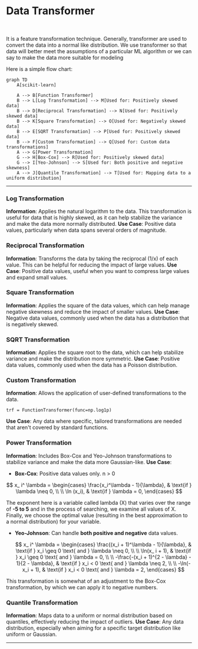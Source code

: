 #  Data  Transformer

<br>

It is a feature transformation technique. Generally, transformer are used to convert the data into a normal like distribution. We use transformer so that data will better meet the assumptions of a particular ML algorithm or we can say to make the data more suitable for modeling

Here is a simple flow chart:

```mermaid
graph TD
    A[scikit-learn] 
    
    A --> B[Function Transformer]
    B --> L[Log Transformation] --> M[Used for: Positively skewed data]
    B --> D[Reciprocal Transformation] --> N[Used for: Positively skewed data]
    B --> K[Square Transformation] --> O[Used for: Negatively skewed data]
    B --> E[SQRT Transformation] --> P[Used for: Positively skewed data]
    B --> F[Custom Transformation] --> Q[Used for: Custom data transformations]
    A --> G[Power Transformation]
    G --> H[Box-Cox] --> R[Used for: Positively skewed data]
    G --> I[Yeo-Johnson] --> S[Used for: Both positive and negative skewness]
    A --> J[Quantile Transformation] --> T[Used for: Mapping data to a uniform distribution]
```


---


### Log Transformation

**Information**: Applies the natural logarithm to the data. This transformation is useful for data that is highly skewed, as it can help stabilize the variance and make the data more normally distributed. 
**Use Case**: Positive data values, particularly when data spans several orders of magnitude.

### Reciprocal Transformation

**Information**: Transforms the data by taking the reciprocal (1/x) of each value. This can be helpful for reducing the impact of large values. 
**Use Case**: Positive data values, useful when you want to compress large values and expand small values.

### Square Transformation

**Information**: Applies the square of the data values, which can help manage negative skewness and reduce the impact of smaller values. 
**Use Case**: Negative data values, commonly used when the data has a distribution that is negatively skewed.

### SQRT Transformation

**Information**: Applies the square root to the data, which can help stabilize variance and make the distribution more symmetric.
 **Use Case**: Positive data values, commonly used when the data has a Poisson distribution.

### Custom Transformation

**Information**: Allows the application of user-defined transformations to the data. 

    trf = FunctionTransformer(func=np.log1p)

**Use Case**: Any data where specific, tailored transformations are needed that aren't covered by standard functions.

### Power Transformation

**Information**: Includes Box-Cox and Yeo-Johnson transformations to stabilize variance and make the data more Gaussian-like.
 **Use Case**:
 
-   **Box-Cox**: Positive data values only. n > 0 
    
$$
    x_ i^ \lambda = 
    \begin{cases} 
    \frac{x_i^\lambda - 1}{\lambda}, & \text{if } \lambda \neq 0, \\ \\
    \ln (x_i), & \text{if } \lambda = 0,
    \end{cases}
$$

The exponent here is a variable called lambda (X) that varies over the range of **-5 to 5** and in the process of searching, we examine all values of X. Finally, we choose the optimal value (resulting in the best approximation to a normal distribution) for your variable.


-   **Yeo-Johnson**: Can handle **both positive and negative** data values.

    $$   x_ i^ \lambda =
        \begin{cases} 
        \frac{(x_i + 1)^\lambda - 1}{\lambda}, & \text{if } x_i \geq 0 \text{ and } \lambda \neq 0, \\ \\
        \ln(x_ i + 1), & \text{if } x_i \geq 0 \text{ and } \lambda = 0, \\ \\
        -\frac{-(x_i + 1)^{2 - \lambda} - 1}{2 - \lambda}, & \text{if } x_i < 0 \text{ and } \lambda \neq 2, \\ \\
        -\ln(- x_i + 1), & \text{if } x_i < 0 \text{ and } \lambda = 2,
        \end{cases} 
    $$   
    

This transformation is somewhat of an adjustment to the Box-Cox transformation, by which we can apply it to negative numbers.



### Quantile Transformation

**Information**: Maps data to a uniform or normal distribution based on quantiles, effectively reducing the impact of outliers. **Use Case**: Any data distribution, especially when aiming for a specific target distribution like uniform or Gaussian.

---




